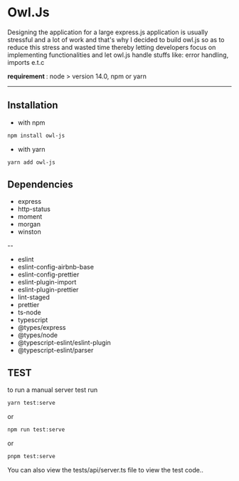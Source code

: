# Owl.Js

Designing the application for a large express.js application is usually stressful and a lot of work and that's why I decided to build owl.js so as to reduce this stress and wasted time thereby letting developers focus on implementing functionalities and let owl.js handle stuffs like: error handling, imports e.t.c

<strong> requirement </strong>: node > version 14.0, npm or yarn

<hr/>

## Installation

- with npm

```bash
npm install owl-js
```

- with yarn

```bash
yarn add owl-js
```

## Dependencies

- express
- http-status
- moment
- morgan
- winston

--

- eslint
- eslint-config-airbnb-base
- eslint-config-prettier
- eslint-plugin-import
- eslint-plugin-prettier
- lint-staged
- prettier
- ts-node
- typescript
- @types/express
- @types/node
- @typescript-eslint/eslint-plugin
- @typescript-eslint/parser

## TEST

to run a manual server test run

```bash
yarn test:serve
```

or

```bash
npm run test:serve
```

or

```bash
pnpm test:serve
```

You can also view the tests/api/server.ts file to view the test code..
